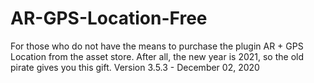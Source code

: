 # AR-GPS-Location-Free
For those who do not have the means to purchase the plugin AR + GPS Location from the asset store. After all, the new year is 2021, so the old pirate gives you this gift.
Version 3.5.3 - December 02, 2020
